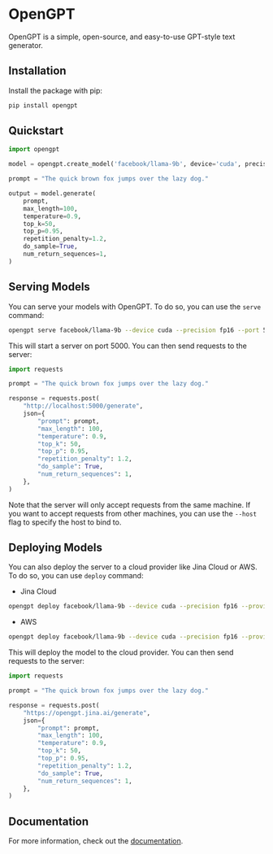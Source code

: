# OpenGPT

OpenGPT is a simple, open-source, and easy-to-use GPT-style text generator. 


## Installation

Install the package with pip:

```bash
pip install opengpt
```

## Quickstart

```python
import opengpt

model = opengpt.create_model('facebook/llama-9b', device='cuda', precision='fp16')

prompt = "The quick brown fox jumps over the lazy dog."

output = model.generate(
    prompt,
    max_length=100,
    temperature=0.9,
    top_k=50,
    top_p=0.95,
    repetition_penalty=1.2,
    do_sample=True,
    num_return_sequences=1,
)
```

## Serving Models

You can serve your models with OpenGPT. To do so, you can use the `serve` command:

```bash
opengpt serve facebook/llama-9b --device cuda --precision fp16 --port 5000
```

This will start a server on port 5000. You can then send requests to the server:

```python
import requests

prompt = "The quick brown fox jumps over the lazy dog."

response = requests.post(
    "http://localhost:5000/generate",
    json={
        "prompt": prompt,
        "max_length": 100,
        "temperature": 0.9,
        "top_k": 50,
        "top_p": 0.95,
        "repetition_penalty": 1.2,
        "do_sample": True,
        "num_return_sequences": 1,
    },
)
```

Note that the server will only accept requests from the same machine. If you want to accept requests from other machines, you can use the `--host` flag to specify the host to bind to.

## Deploying Models

You can also deploy the server to a cloud provider like Jina Cloud or AWS.
To do so, you can use `deploy` command:

- Jina Cloud

```bash
opengpt deploy facebook/llama-9b --device cuda --precision fp16 --provider jina --name opengpt --replicas 2
```

- AWS

```bash
opengpt deploy facebook/llama-9b --device cuda --precision fp16 --provider aws --region us-east-1 --name opengpt --replicas 2
```

This will deploy the model to the cloud provider. You can then send requests to the server:

```python
import requests

prompt = "The quick brown fox jumps over the lazy dog."

response = requests.post(
    "https://opengpt.jina.ai/generate",
    json={
        "prompt": prompt,
        "max_length": 100,
        "temperature": 0.9,
        "top_k": 50,
        "top_p": 0.95,
        "repetition_penalty": 1.2,
        "do_sample": True,
        "num_return_sequences": 1,
    },
)
```
 

## Documentation

For more information, check out the [documentation](https://opengpt.readthedocs.io/en/latest/).